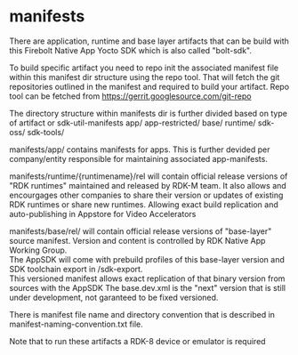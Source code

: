 # manifests
There are application, runtime and base layer artifacts that can be build with this Firebolt Native App Yocto SDK which is also called "bolt-sdk".

To build specific artifact you need to repo init the associated manifest file within this manifest dir structure using the repo tool.
That will fetch the git repositories outlined in the manifest and required to build your artifact.
Repo tool can be fetched from https://gerrit.googlesource.com/git-repo 

The directory structure within manifests dir is further divided based on type of artifact or sdk-util-manifests
app/
app-restricted/
base/
runtime/
sdk-oss/
sdk-tools/

manifests/app/ contains manifests for apps. This is further devided per company/entity responsible for maintaining associated app-manifests.

manifests/runtime/{runtimename}/rel will contain official release versions of "RDK runtimes" maintained and released by RDK-M team. 
   It also allows and encourgages other companies to share their version or updates of existing RDK runtimes or share new runtimes.
   Allowing exact build replication and auto-publishing in Appstore for Video Accelerators

manifests/base/rel/ will contain official release versions of "base-layer" source manifest. Version and content is controlled by RDK Native App Working Group.  
  The AppSDK will come with prebuild profiles of this base-layer version and SDK toolchain export in /sdk-export.  
  This versioned manifest allows exact replication of that binary version from sources with the AppSDK
  The base.dev.xml is the "next" version that is still under development, not garanteed to be fixed versioned. 

There is manifest file name and directory convention that is described in manifest-naming-convention.txt file.

Note that to run these artifacts a RDK-8 device or emulator is required

